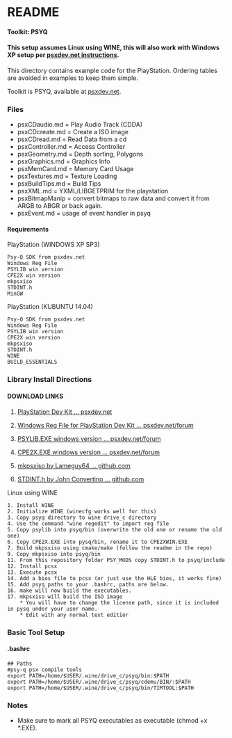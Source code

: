 # README


#### Toolkit: PSYQ

#### This setup assumes Linux using WINE, this will also work with Windows XP setup per [psxdev.net instructions](http://www.psxdev.net/help/psyq_install.html).

This directory contains example code for the PlayStation. Ordering tables are avoided in examples to keep them simple.

Toolkit is PSYQ, available at [psxdev.net](http://www.psxdev.net/downloads.html).

### Files

* psxCDaudio.md    = Play Audio Track (CDDA)
* psxCDcreate.md   = Create a ISO image
* psxCDread.md     = Read Data from a cd
* psxController.md = Access Controller
* psxGeometry.md   = Depth sorting, Polygons
* psxGraphics.md   = Graphics Info
* psxMemCard.md    = Memory Card Usage
* psxTextures.md   = Texture Loading
* psxBuildTips.md  = Build Tips
* psxXML.md	   = YXML/LIBGETPRIM for the playstation
* psxBitmapManip   = convert bitmaps to raw data and convert it from ARGB to ABGR or back again.
* psxEvent.md	   = usage of event handler in psyq

#### Requirements

PlayStation (WINDOWS XP SP3)

	Psy-Q SDK from psxdev.net
	Windows Reg File
	PSYLIB win version
	CPE2X win version
	mkpsxiso
	STDINT.h
	MinGW
	
PlayStation (KUBUNTU 14.04)

	Psy-Q SDK from psxdev.net
	Windows Reg File
	PSYLIB win version
	CPE2X win version
	mkpsxiso
	STDINT.h
	WINE
	BUILD_ESSENTIALS

### Library Install Directions

#### DOWNLOAD LINKS
   1. [PlayStation Dev Kit ... psxdev.net](http://www.psxdev.net/downloads.html)

   2. [Windows Reg File for PlayStation Dev Kit ... psxdev.net/forum](http://www.psxdev.net/forum/viewtopic.php?f=49&t=206)
   
   3. [PSYLIB.EXE windows version ... psxdev.net/forum](http://www.psxdev.net/forum/viewtopic.php?f=69&t=1137)
   
   4. [CPE2X.EXE windows version ... psxdev.net/forum](http://www.psxdev.net/forum/viewtopic.php?f=53&t=225)
   
   5. [mkpsxiso by Lameguy64 ... github.com](https://github.com/Lameguy64/mkpsxiso)
   
   6. [STDINT.h by John Convertino ... github.com](https://github.com/electroCupcake/PSYQ_Examples/tree/master/PSYQ_MODS)

Linux using WINE

	1. Install WINE
	2. Initialize WINE (winecfg works well for this)
	3. Copy psyq directory to wine drive_c directory
	4. Use the command "wine regedit" to import reg file
	5. Copy psylib into psyq/bin (overwrite the old one or rename the old one)
	6. Copy CPE2X.EXE into pysq/bin, rename it to CPE2XWIN.EXE
	7. Build mkpsxiso using cmake/make (follow the readme in the repo)
	9. Copy mkpsxiso into psyq/bin
	11. From this repository folder PSY_MODS copy STDINT.h to psyq/include
	12. Install pcsx
	13. Execute pcsx
	14. Add a bios file to pcsx (or just use the HLE bios, it works fine)
	15. Add psyq paths to your .bashrc, paths are below.
	16. make will now build the executables.
	17. mkpsxiso will build the ISO image
	    * You will have to change the license path, since it is included in pysq under your user name.
	    * Edit with any normal text editior

### Basic Tool Setup

#### .bashrc
```
## Paths
#psy-q psx compile tools
export PATH=/home/$USER/.wine/drive_c/psyq/bin:$PATH
export PATH=/home/$USER/.wine/drive_c/psyq/cdemu/BIN/:$PATH
export PATH=/home/$USER/.wine/drive_c/psyq/bin/TIMTOOL:$PATH
```

### Notes
* Make sure to mark all PSYQ executables as executable (chmod +x *.EXE).